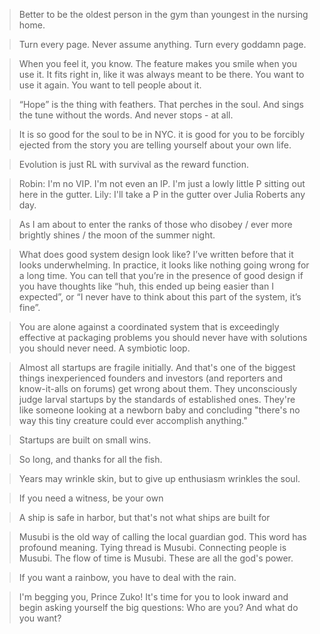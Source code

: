 > Better to be the oldest person in the gym than youngest in the nursing home.

> Turn every page. Never assume anything. Turn every goddamn page.

> When you feel it, you know. The feature makes you smile when you use it. It fits right in, like it was always meant to be there. You want to use it again. You want to tell people about it.

> “Hope” is the thing with feathers. That perches in the soul. And sings the tune without the words. And never stops - at all.

> It is so good for the soul to be in NYC. it is good for you to be forcibly ejected from the story you are telling yourself about your own life.

>  Evolution is just RL with survival as the reward function.

> Robin: I'm no VIP. I'm not even an IP. I'm just a lowly little P sitting out here in the gutter.
> Lily: I'll take a P in the gutter over Julia Roberts any day.

> As I am about to enter the ranks of those who disobey / ever more brightly shines / the moon of the summer night.

> What does good system design look like? I’ve written before that it looks underwhelming. In practice, it looks like nothing going wrong for a long time. You can tell that you’re in the presence of good design if you have thoughts like “huh, this ended up being easier than I expected”, or “I never have to think about this part of the system, it’s fine”.

> You are alone against a coordinated system that is exceedingly effective at packaging problems you should never have with solutions you should never need. A symbiotic loop.

> Almost all startups are fragile initially. And that's one of the biggest things inexperienced founders and investors (and reporters and know-it-alls on forums) get wrong about them. They unconsciously judge larval startups by the standards of established ones. They're like someone looking at a newborn baby and concluding "there's no way this tiny creature could ever accomplish anything."

> Startups are built on small wins.

> So long, and thanks for all the fish.

> Years may wrinkle skin, but to give up enthusiasm wrinkles the soul.

> If you need a witness, be your own

> A ship is safe in harbor, but that's not what ships are built for

> Musubi is the old way of calling the local guardian god. This word has profound meaning. Tying thread is Musubi. Connecting people is Musubi. The flow of time is Musubi. These are all the god's power.

> If you want a rainbow, you have to deal with the rain.

> I'm begging you, Prince Zuko! It's time for you to look inward and begin asking yourself the big questions: Who are you? And what do you want?
